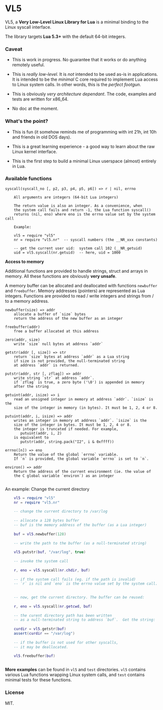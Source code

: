 # VL5

VL5, a **Very Low-Level Linux Library for Lua** is a minimal binding to the Linux syscall interface.

The library targets **Lua 5.3+** with the default 64-bit integers. 

### Caveat

- This is work in progress. No guarantee that it works or do anything remotely useful.

- This is *really low-level*. It is *not* intended to be used as-is in applications. It is intended to be the *minimal* C core required to implement Lua access to Linux system calls.  In other words, this is the *perfect footgun*.

- This is obviously *very architecture dependant*. The code, examples and tests are written for x86_64.

- No doc at the moment.


### What's the point?

- This is fun (it somehow reminds me of programming with int 21h, int 10h and friends in old DOS days).

- This is a great learning experience - a good way to learn about the raw Linux kernel interface.

- This is the first step to build a minimal Linux userspace (almost) entirely in Lua.


### Available functions

```
syscall(syscall_no [, p2, p3, p4, p5, p6]) => r | nil, errno

	All arguments are integers (64-bit Lua integers)
	
	The return value is also an integer. As a convenience, when
	the system call fails and return -1, the Lua function syscall()
	returns (nil, eno) where eno is the errno value set by the system call	
	
	Example:

	vl5 = require "vl5"
	nr = require "vl5.nr"  -- syscall numbers (the __NR_xxx constants)
		
	-- get the current user uid:  system call 102 (__NR_getuid)
	uid = vl5.syscall(nr.getuid)  -- here, uid = 1000

```

**Access to memory**

Additional functions are provided to handle strings, struct and arrays 
in memory. All these functions are obviously **very unsafe**.

A memory buffer can be allocated and deallocated with functions `newbuffer` and `freebuffer`. Memory addresses (pointers) are represented as Lua integers. Functions are provided to read / write integers and strings from / to a memory address.

```
newbuffer(size) => addr
	allocate a buffer of `size` bytes
	return the address of the new buffer as an integer

freebuffer(addr)
	free a buffer allocated at this address

zero(addr, size)
	write `size` null bytes at address `addr`

getstr(addr [, size]) => str
	return `size` bytes at address `addr` as a Lua string
	if size is not provided, the null-terminated string
	at address `addr` is returned.

putstr(addr, str [, zflag]) => addr
	write string `str` at address `addr`.
	if `zflag` is true, a zero byte ('\0') is appended in memory
	after the string

getuint(addr, isize) => i
	read an unsigned integer in memory at address `addr`. `isize` is the
	size of the integer in memory (in bytes). It must be 1, 2, 4 or 8.

putuint(addr, i, isize) => addr
	writes an integer in memory at address `addr`. `isize` is the 
	size of the integer in bytes. It must be 1, 2, 4 or 8.
	the integer is truncated if needed. For example,
	   putuint(addr, i, 2) 
	is equivalent to
	   putstr(addr, string.pack("I2", i & 0xffff))

errno([n]) => eno
	Return the value of the global `errno` variable.
	If `n` is provided, the global variable `errno` is set to `n`.

environ() => addr
	Return the address of the current environment (ie. the value of 
	the C global variable `environ`) as an integer


```

An example: Change the current directory

```lua
	vl5 = require "vl5"
	nr = require "vl5.nr"
	
	-- change the current directory to /var/log
	
	-- allocate a 128 bytes buffer
	-- buf is the memory address of the buffer (as a Lua integer)
	
	buf = vl5.newbuffer(128)  
	
	-- write the path to the buffer (as a null-terminated string)
	
	vl5.putstr(buf, "/var/log", true) 
	
	-- invoke the system call
	
	r, eno = vl5.syscall(nr.chdir, buf)
	
	-- if the system call fails (eg. if the path is invalid)
	-- `r` is nil and `eno` is the errno value set by the system call.
	
	
	-- now, get the current directory. The buffer can be reused:
	
	r, eno = vl5.syscall(nr.getcwd, buf)
	
	-- the curent directory path has been written 
	-- as a null-terminated string to address `buf`.  Get the string:
	
	curdir = vl5.getstr(buf) 
	assert(curdir == "/var/log")
	
	-- if the buffer is not used for other syscalls, 
	-- it may be deallocated.

	vl5.freebuffer(buf)
	
```

**More examples** can be found in `vl5` and `test` directories. `vl5` contains various Lua functions wrapping Linux system calls, and `test` contains minimal tests for these functions. 




### License

MIT.



